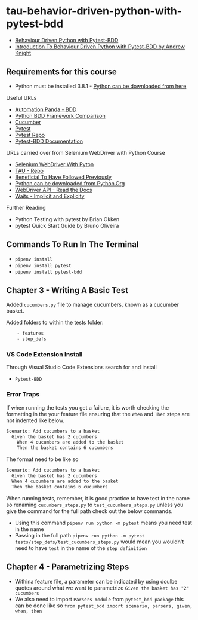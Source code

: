 # tau-behavior-driven-python-with-pytest-bdd

- [Behaviour Driven Python with Pytest-BDD](https://testautomationu.applitools.com/behavior-driven-python-with-pytest-bdd/)  
- [Introduction To Behaviour Driven Python with Pytest-BDD by Andrew Knight](https://testautomationu.applitools.com/pytest-tutorial/)

## Requirements for this course

- Python must be installed 3.8.1 - [Python can be downloaded from here](https://www.python.org/downloads/)

Useful URLs

- [Automation Panda - BDD](https://automationpanda.com/bdd/)
- [Python BDD Framework Comparison](https://automationpanda.com/2019/04/02/python-bdd-framework-comparison/)
- [Cucumber](https://cucumber.io/)
- [Pytest](https://docs.pytest.org/en/latest/)
- [Pytest Repo](https://github.com/pytest-dev/pytest-bdd)
- [Pytest-BDD Documentation](https://pytest-bdd.readthedocs.io/en/stable/)

URLs carried over from Selenium WebDriver with Python Course

- [Selenium WebDriver With Pyton](https://testautomationu.applitools.com/selenium-webdriver-python-tutorial/)
- [TAU - Repo](https://github.com/AndyLPK247/tau-intro-selenium-py)
- [Beneficial To Have Followed Previously](https://testautomationu.applitools.com/python-tutorial/)
- [Python can be downloaded from Python.Org](https://www.python.org/downloads/)
- [WebDriver API - Read the Docs](https://selenium-python.readthedocs.io/api.html)
- [Waits - Implicit and Explicity](https://selenium-python.readthedocs.io/waits.html)

Further Reading

- Python Testing with pytest by Brian Okken
- pytest Quick Start Guide by Bruno Oliveira

## Commands To Run In The Terminal

- `pipenv install`
- `pipenv install pytest`
- `pipenv install pytest-bdd`

## Chapter 3 - Writing A Basic Test

Added `cucumbers.py` file to manage cucumbers, known as a cucumber basket.

Added folders to within the tests folder:

```bash
    - features
    - step_defs
```

### VS Code Extension Install

Through Visual Studio Code Extensions search for and install

- `Pytest-BDD`

### Error Traps

If when running the tests you get a failure, it is worth checking the formatting in the your feature file ensuring that the `When` and `Then` steps are not indented like below.

```bash
Scenario: Add cucumbers to a basket
  Given the basket has 2 cucumbers
    When 4 cucumbers are added to the basket
    Then the basket contains 6 cucumbers
```

The format need to be like so

```bash
Scenario: Add cucumbers to a basket
  Given the basket has 2 cucumbers
  When 4 cucumbers are added to the basket
  Then the basket contains 6 cucumbers
```

When running tests, remember, it is good practice to have test in the name so renaming `cucumbers_steps.py` to `test_cucumbers_steps.py` unless you give the command for the full path check out the below commands.

- Using this command `pipenv run python -m pytest` means you need test in the name
- Passing in the full path `pipenv run python -m pytest tests/step_defs/test_cucumbers_steps.py` would mean you wouldn't need to have `test` in the name of the `step definition`

## Chapter 4 - Parametrizing Steps

- Withina feature file, a parameter can be indicated by using doulbe quotes around what we want to parametrize `Given the basket has "2" cucumbers`
- We also need to import `Parsers module` from `pytest_bdd package` this can be done like so `from pytest_bdd import scenario, parsers, given, when, then`
